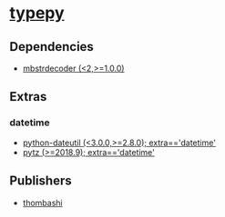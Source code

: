 # [typepy](https://pypi.org/project/typepy)

## Dependencies
- [mbstrdecoder (<2,>=1.0.0)](packages/m/mbstrdecoder.md)


## Extras

### datetime
- [python-dateutil (<3.0.0,>=2.8.0); extra=='datetime'](packages/p/python-dateutil.md)
- [pytz (>=2018.9); extra=='datetime'](packages/p/pytz.md)


## Publishers
- [thombashi](https://pypi.org/user/thombashi)

